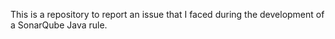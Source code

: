 This is a repository to report an issue that I faced during the development of a SonarQube Java rule.